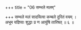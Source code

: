 +++
title = "06 सम्भले मलम्"

+++
सम्भले मलं सादयित्वा कम्बले दुरितं वयम् ।  
अभूम यज्ञियाः शुद्धाः प्र ण आयुंषि तारिषत् ॥ ६ ॥